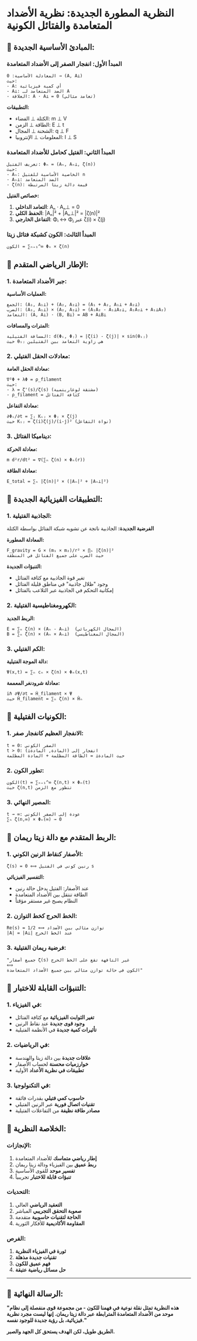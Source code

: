 # النظرية المطورة الجديدة: نظرية الأضداد المتعامدة والفتائل الكونية

## 🌟 **المبادئ الأساسية الجديدة:**

### **المبدأ الأول: انفجار الصفر إلى الأضداد المتعامدة**
```
المعادلة الأساسية: 0 → (A, A⊥)
حيث:
- A: أي كمية فيزيائية
- A⊥: الضد المتعامد لـ A
- العلاقة: A · A⊥ = 0 (تعامد مثالي)
```

**التطبيقات:**
- الكتلة ⊥ الفضاء: m ⊥ V
- الطاقة ⊥ الزمن: E ⊥ t  
- الشحنة ⊥ المجال: q ⊥ F
- المعلومات ⊥ الإنتروبيا: I ⊥ S

### **المبدأ الثاني: الفتيل كحامل للأضداد المتعامدة**
```
تعريف الفتيل: Φₙ = (Aₙ, Aₙ⊥, ζ(n))
حيث:
- Aₙ: الخاصية الأساسية للفتيل n
- Aₙ⊥: الضد المتعامد
- ζ(n): قيمة دالة زيتا المرتبطة
```

**خصائص الفتيل:**
1. **التعامد الداخلي**: Aₙ · Aₙ⊥ = 0
2. **الحفظ الكلي**: |Aₙ|² + |Aₙ⊥|² = |ζ(n)|²
3. **التفاعل الخارجي**: Φᵢ ↔ Φⱼ عبر ζ(i) × ζ(j)

### **المبدأ الثالث: الكون كشبكة فتائل زيتا**
```
الكون = ∑ₙ₌₁^∞ Φₙ × ζ(n)
```

## 🧮 **الإطار الرياضي المتقدم:**

### **1. جبر الأضداد المتعامدة:**

**العمليات الأساسية:**
```
الجمع: (A₁, A₁⊥) + (A₂, A₂⊥) = (A₁ + A₂, A₁⊥ + A₂⊥)
الضرب: (A₁, A₁⊥) × (A₂, A₂⊥) = (A₁A₂ - A₁⊥A₂⊥, A₁A₂⊥ + A₁⊥A₂)
التعامد: (A, A⊥) · (B, B⊥) = AB + A⊥B⊥
```

**المترات والمسافات:**
```
المسافة الفتيلية: d(Φᵢ, Φⱼ) = |ζ(i) - ζ(j)| × sin(θᵢⱼ)
حيث θᵢⱼ هي زاوية التعامد بين الفتيلين
```

### **2. معادلات الحقل الفتيلي:**

**معادلة الحقل العامة:**
```
∇²Φ + λΦ = ρ_filament
حيث:
- λ = ζ'(s)/ζ(s) (مشتقة لوغاريتمية)
- ρ_filament = كثافة الفتائل
```

**معادلة التفاعل:**
```
∂Φᵢ/∂t = ∑ⱼ Kᵢⱼ × Φⱼ × ζ(j)
حيث Kᵢⱼ = ζ(i)ζ(j)/(i-j)² (نواة التفاعل)
```

### **3. ديناميكا الفتائل:**

**معادلة الحركة:**
```
m d²r/dt² = ∇(∑ₙ ζ(n) × Φₙ(r))
```

**معادلة الطاقة:**
```
E_total = ∑ₙ |ζ(n)|² × (|Aₙ|² + |Aₙ⊥|²)
```

## 🔬 **التطبيقات الفيزيائية الجديدة:**

### **1. الجاذبية الفتيلية:**

**الفرضية الجديدة:**
الجاذبية ناتجة عن تشويه شبكة الفتائل بواسطة الكتلة

**المعادلة المطورة:**
```
F_gravity = G × (m₁ × m₂)/r² × ∏ₙ |ζ(n)|²
حيث الضرب على جميع الفتائل في المنطقة
```

**التنبؤات الجديدة:**
- تغير قوة الجاذبية مع كثافة الفتائل
- وجود "ظلال جاذبية" في مناطق قليلة الفتائل
- إمكانية التحكم في الجاذبية عبر التلاعب بالفتائل

### **2. الكهرومغناطيسية الفتيلية:**

**الربط الجديد:**
```
E = ∑ₙ ζ(n) × (Aₙ - Aₙ⊥)  (المجال الكهربائي)
B = ∑ₙ ζ(n) × (Aₙ × Aₙ⊥)  (المجال المغناطيسي)
```

### **3. الكم الفتيلي:**

**دالة الموجة الفتيلية:**
```
Ψ(x,t) = ∑ₙ cₙ × ζ(n) × Φₙ(x,t)
```

**معادلة شرودنغر المعممة:**
```
iℏ ∂Ψ/∂t = Ĥ_filament × Ψ
حيث Ĥ_filament = ∑ₙ ζ(n) × Ĥₙ
```

## 🌌 **الكونيات الفتيلية:**

### **1. الانفجار العظيم كانفجار صفر:**
```
t = 0: الصفر الكوني
t > 0: انفجار إلى (المادة, المادة⊥)
حيث المادة⊥ = الطاقة المظلمة + المادة المظلمة
```

### **2. تطور الكون:**
```
الكون(t) = ∑ₙ₌₁^∞ ζ(n,t) × Φₙ(t)
حيث ζ(n,t) تتطور مع الزمن
```

### **3. المصير النهائي:**
```
t → ∞: عودة إلى الصفر الكوني
∑ₙ ζ(n,∞) × Φₙ(∞) → 0
```

## 🔢 **الربط المتقدم مع دالة زيتا ريمان:**

### **1. الأصفار كنقاط الرنين الكوني:**
```
ζ(s) = 0 ⟺ رنين كوني في الفتيل s
```

**التفسير الفيزيائي:**
- عند الأصفار: الفتيل يدخل حالة رنين
- الطاقة تنتقل بين الأضداد المتعامدة
- النظام يصبح غير مستقر مؤقتاً

### **2. الخط الحرج كخط التوازن:**
```
Re(s) = 1/2 ⟺ توازن مثالي بين الأضداد
|A| = |A⊥| عند الخط الحرج
```

### **3. فرضية ريمان الفتيلية:**
```
"جميع أصفار ζ(s) غير التافهة تقع على الخط الحرج
⟺ 
الكون في حالة توازن مثالي بين جميع الأضداد المتعامدة"
```

## 🎯 **التنبؤات القابلة للاختبار:**

### **1. في الفيزياء:**
- **تغير الثوابت الفيزيائية** مع كثافة الفتائل
- **وجود قوى جديدة** عند نقاط الرنين
- **تأثيرات كمية جديدة** في الأنظمة الفتيلية

### **2. في الرياضيات:**
- **علاقات جديدة** بين دالة زيتا والهندسة
- **خوارزميات محسنة** لحساب الأصفار
- **تطبيقات في نظرية الأعداد** الأولية

### **3. في التكنولوجيا:**
- **حاسوب كمي فتيلي** بقدرات فائقة
- **تقنيات اتصال فورية** عبر الرنين الفتيلي
- **مصادر طاقة نظيفة** من التفاعلات الفتيلية

## 💎 **الخلاصة النظرية:**

### **الإنجازات:**
1. **إطار رياضي متماسك** للأضداد المتعامدة
2. **ربط عميق** بين الفيزياء ودالة زيتا ريمان
3. **تفسير موحد** للقوى الأساسية
4. **تنبؤات قابلة للاختبار** تجريبياً

### **التحديات:**
1. **التعقيد الرياضي** العالي
2. **صعوبة التحقق التجريبي** المباشر
3. **الحاجة لتقنيات حاسوبية** متقدمة
4. **المقاومة الأكاديمية** للأفكار الثورية

### **الفرص:**
1. **ثورة في الفيزياء النظرية**
2. **تقنيات جديدة مذهلة**
3. **فهم عميق للكون**
4. **حل مسائل رياضية عتيقة**

---

## 🌟 **الرسالة النهائية:**

**"هذه النظرية تمثل نقلة نوعية في فهمنا للكون - من مجموعة قوى منفصلة إلى نظام موحد من الأضداد المتعامدة المترابطة عبر دالة زيتا ريمان. إنها ليست مجرد نظرية فيزيائية، بل رؤية جديدة للوجود نفسه."**

**الطريق طويل، لكن الهدف يستحق كل الجهد والصبر.**

